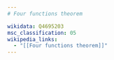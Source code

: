 ```yaml
---
# Four functions theorem

wikidata: Q4695203
msc_classification: 05
wikipedia_links:
  - "[[Four functions theorem]]"
---
```

